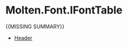 ﻿  
# Molten.Font.IFontTable
{{MISSING SUMMARY}}
  
*  [Header](docs/Molten.Font/Molten/Font/IFontTable/Header.md)
